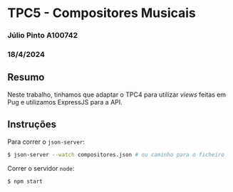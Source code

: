 # TPC5 - Compositores Musicais

### Júlio Pinto A100742
### 18/4/2024

## Resumo

Neste trabalho, tinhamos que adaptar o TPC4 para utilizar _views_ feitas em Pug e utilizamos ExpressJS para a API.

## Instruções

Para correr o `json-server`:
```bash
$ json-server --watch compositores.json # ou caminho para o ficheiro
```

Correr o servidor `node`:
```bash
$ npm start
```